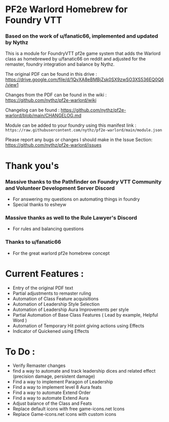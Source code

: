 # PF2e Warlord Homebrew for Foundry VTT
### Based on the work of u/fanatic66, implemented and updated by Nythz

This is a module for FoundryVTT pf2e game system that adds the Warlord class as homebrewed by u/fanatic66 on reddit and adjusted for the remaster, foundry integration and balance by Nythz.

The original PDF can be found in this drive : https://drive.google.com/file/d/1QvXA8eBMBjZsk0SX9zwSO3XS536EQ0Q6/view1

Changes from the PDF can be found in the wiki : https://github.com/nythz/pf2e-warlord/wiki

Changelog can be found : https://github.com/nythz/pf2e-warlord/blob/main/CHANGELOG.md

Module can be added to your foundry using this manifest link :
`https://raw.githubusercontent.com/nythz/pf2e-warlord/main/module.json`

Please report any bugs or changes I should make in the Issue Section: https://github.com/nythz/pf2e-warlord/issues

# Thank you's
### Massive thanks to the Pathfinder on Foundry VTT Community and Volunteer Development Server Discord
  - For answering my questions on automating things in foundry
  - Special thanks to esheyw

### Massive thanks as well to the Rule Lawyer's Discord
  - For rules and balancing questions
    
### Thanks to u/fanatic66
  - For the great warlord pf2e homebrew concept

# Current Features :
- Entry of the original PDF text
- Partial adjustments to remaster ruling
- Automation of Class Feature acquisitions
- Automation of Leadership Style Selection
- Automation of Leadership Aura Improvements per style
- Partial Automation of Base Class Features ( Lead by example, Helpful Word )
- Automation of Temporary Hit point giving actions using Effects
- Indicator of Quickened using Effects

# To Do :
- Verify Remaster changes
- find a way to automate and track leadership dices and related effect (precision damage, persistent damage)
- Find a way to implement Paragon of Leadership
- Find a way to implement level 8 Aura feats
- Find a way to automate Extend Order
- Find a way to automate Extend Aura
- Adjust balance of the Class and Feats
- Replace default icons with free game-icons.net Icons
- Replace Game-icons.net icons with custom icons
